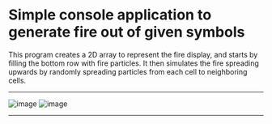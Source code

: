 # Simple console application to generate fire out of given symbols
This program creates a 2D array to represent the fire display, and starts by filling the bottom row with fire particles. 
It then simulates the fire spreading upwards by randomly spreading particles from each cell to neighboring cells. 

----------------------------------------------------------------------------------

![image](https://user-images.githubusercontent.com/77492646/221279171-b689a004-e25c-4895-9a30-ae1f254ada38.png)
![image](https://user-images.githubusercontent.com/77492646/221279289-41ffd46e-9ded-4eff-848f-c9caf8a9591b.png)


----------------------------------------------------------------------------------
